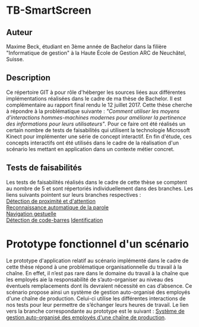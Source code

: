 # TB-SmartScreen
## Auteur
Maxime Beck, étudiant en 3ème année de Bachelor dans la filière "Informatique de gestion" à la Haute École de Gestion ARC de Neuchâtel, Suisse.
## Description
Ce répertoire GIT à pour rôle d'héberger les sources liées aux différentes implémentations réalisées dans le cadre de ma thèse de Bachelor. Il est complémentaire au rapport final rendu le 12 juillet 2017. Cette thèse cherche à répondre à la problématique suivante : *"Comment utiliser les moyens d'interactions hommes-machines modernes pour améliorer la pertinence des informations pour leurs utilisateurs"*. Pour ce faire ont été réalisés un certain nombre de tests de faisabilités qui utilisent la technologie Microsoft Kinect pour implémenter une série de concept interactif. En fin d'étude, ces concepts interactifs ont été utilisés dans le cadre de la réalisation d'un scénario les mettant en application dans un contexte métier concret.
## Tests de faisabilités
Les tests de faisabilités réalisés dans le cadre de cette thèse se comptent au nombre de 5 et sont répertoriés individuellement dans des branches. Les liens suivants pointent sur leurs branches respectives :  
[Détection de proximité et d'attention](https://github.com/HEG-Arc/TB-SmartScreen/tree/POC_UserAwareness)  
[Reconnaissance automatique de la parole](https://github.com/HEG-Arc/TB-SmartScreen/tree/POC_VoiceRecognition)  
[Navigation gestuelle](https://github.com/HEG-Arc/TB-SmartScreen/tree/POC_GestureNavigation)  
[Détection de code-barres](https://github.com/HEG-Arc/TB-SmartScreen/tree/POC_BarcodeIdentification)
[Identification](https://github.com/HEG-Arc/TB-SmartScreen/tree/POC_MultiUserIdentification_Collider)
# Prototype fonctionnel d'un scénario
Le prototype d'application relatif au scénario implémenté dans le cadre de cette thèse répond à une problématique organisationnelle du travail à la chaîne. En effet, il n’est pas rare dans le domaine du travail à la chaîne que les employés aie la responsabilité de s’auto-organiser au niveau des éventuels remplacements dont ils devraient nécessité en cas d’absence. Ce scénario propose ainsi un système de gestion auto-organisé des employés d'une chaîne de production. Celui-ci utilise les différentes interactions de nos tests pour leur permettre de s’échanger leurs heures de travail. Le lien vers la branche correspondante au prototype est le suivant :   [Système de gestion auto-organisé des employés d'une chaîne de production](https://github.com/HEG-Arc/TB-SmartScreen/tree/SCE_ProductionChain).
